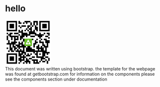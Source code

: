 # hello
<img src="./img/CV.png">
<br>
This document was written using bootstrap. the template for the webpage was found at getbootstrap.com
for information on the components please see the components section under documentation 

